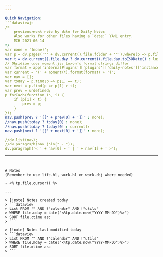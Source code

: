```yaml
---
---

Quick Navigation:
```dataviewjs
/*
    previous/next note by date for Daily Notes
    Also works for other files having a `date:` YAML entry.
    MCH 2021-06-14
*/
var none = '(none)';
var p = dv.pages('"' + dv.current().file.folder + '"').where(p => p.file.day).map(p => [p.file.name, p.file.day.toISODate()]).sort(p => p[1]);
var t = dv.current().file.day ? dv.current().file.day.toISODate() : luxon.DateTime.now().toISODate();
// Obsidian uses moment.js; Luxon’s format strings differ!
var format = app['internalPlugins']['plugins']['daily-notes']['instance']['options']['format'] || 'YYYY-MM-DD';
var current = '(' + moment(t).format(format) + ')';
var nav = [];
var today = p.find(p => p[1] == t);
var next = p.find(p => p[1] > t);
var prev = undefined;
p.forEach(function (p, i) {
    if (p[1] < t) {
        prev = p;
    }
});
nav.push(prev ? '[[' + prev[0] + ']]' : none);
//nav.push(today ? today[0] : none);
//nav.push(today ? today[0] : current);
nav.push(next ? '[[' + next[0] + ']]' : none);

//dv.list(nav);
//dv.paragraph(nav.join(" · "));
dv.paragraph('< ' + nav[0] + ' | ' + nav[1] + ' >');
```

---
```


# Notes
(Remember to use life-hl, work-hl or work-obj where needed)

- <% tp.file.cursor() %>

---

> [!note] Notes created today
> ```dataview
> List FROM "" AND !"calendar" AND !"utils"
> WHERE file.cday = date("<%tp.date.now("YYYY-MM-DD")%>") 
> SORT file.ctime asc
> ```

> [!note] Notes last modified today
> ```dataview
> List FROM "" AND !"calendar" AND !"utils" 
> WHERE file.mday = date("<%tp.date.now("YYYY-MM-DD")%>") 
> SORT file.mtime asc
> ```
